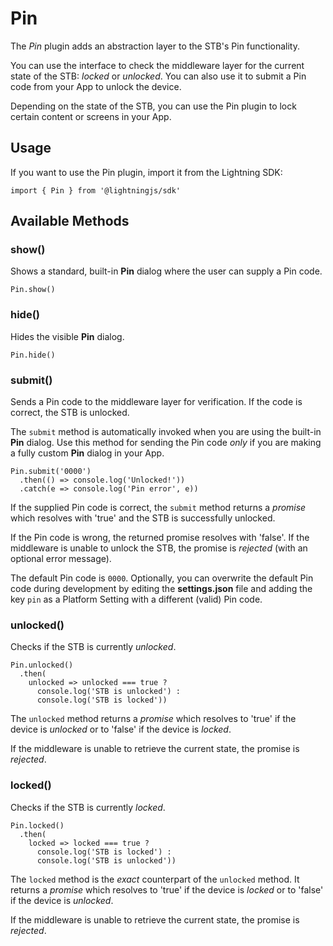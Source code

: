 # Pin


The *Pin* plugin adds an abstraction layer to the STB's Pin functionality.


You can use the interface to
check the middleware layer for the current state of the STB: *locked* or *unlocked*. You can also use it to submit
a Pin code from your App to unlock the device.


Depending on the  state of the STB, you can use the Pin plugin to lock certain content or screens in your App.

## Usage


If you want to use the Pin plugin, import it from the Lightning SDK:


```
import { Pin } from '@lightningjs/sdk'
```

## Available Methods

### show()


Shows a standard, built-in **Pin** dialog where the user can supply a Pin code.


```
Pin.show()
```

### hide()


Hides the visible **Pin** dialog.


```
Pin.hide()
```

### submit()


Sends a Pin code to the middleware layer for verification. If the code is correct, the STB is unlocked.


The `submit` method is
automatically invoked when you are using the built-in **Pin** dialog. Use this method for sending the Pin code *only* if you are making a fully custom **Pin** dialog in your App.


```
Pin.submit('0000')
  .then(() => console.log('Unlocked!'))
  .catch(e => console.log('Pin error', e))
```


If the supplied Pin code is correct, the `submit` method returns a *promise* which resolves with 'true' and the STB is successfully unlocked.


If the Pin code is wrong, the returned promise resolves with 'false'. If the middleware is unable to unlock the STB, the promise is
*rejected* (with an optional error message).


The default Pin code is  `0000`. Optionally, you can overwrite the default Pin code during development by editing the
**settings.json** file and adding the key `pin` as a Platform Setting with a different (valid) Pin code.

### unlocked()


Checks if the STB is currently *unlocked*.


```
Pin.unlocked()
  .then(
    unlocked => unlocked === true ?
      console.log('STB is unlocked') :
      console.log('STB is locked'))
```


The `unlocked` method returns a *promise* which resolves to 'true'  if the device is *unlocked* or to 'false' if the device is *locked*.


If the middleware is unable to retrieve the current state, the promise is *rejected*.

### locked()


Checks if the STB is currently *locked*.


```
Pin.locked()
  .then(
    locked => locked === true ?
      console.log('STB is locked') :
      console.log('STB is unlocked'))
```


The `locked` method is the *exact* counterpart of the `unlocked` method. It returns a *promise* which resolves to 'true' if
the device is *locked* or to 'false' if the device is *unlocked*.


If the middleware is unable to retrieve the current state, the promise is *rejected*.